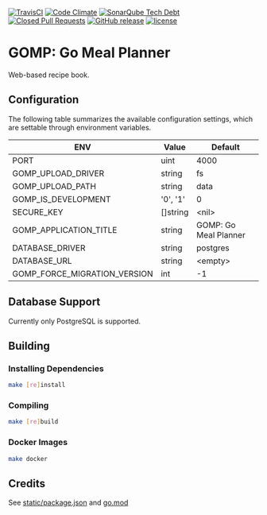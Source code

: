 [![TravisCI](https://img.shields.io/travis/chadweimer/gomp.svg?label=travisci)](https://travis-ci.org/chadweimer/gomp)
[![Code Climate](https://img.shields.io/codeclimate/maintainability/chadweimer/gomp.svg)](https://codeclimate.com/github/chadweimer/gomp)
[![SonarQube Tech Debt](https://img.shields.io/sonar/https/sonarcloud.io/chadweimer%3Agomp/tech_debt.svg)](https://sonarcloud.io/dashboard?id=chadweimer%3Agomp)
[![Closed Pull Requests](https://img.shields.io/github/issues-pr-closed-raw/chadweimer/gomp.svg)](https://github.com/chadweimer/gomp/pulls)
[![GitHub release](https://img.shields.io/github/release/chadweimer/gomp.svg)](https://github.com/chadweimer/gomp/releases)
[![license](https://img.shields.io/github/license/chadweimer/gomp.svg)](LICENSE)

# GOMP: Go Meal Planner

Web-based recipe book.

## Configuration

The following table summarizes the available configuration settings, which are settable through environment variables.

| ENV                             | Value    | Default               |
|---------------------------------|----------|-----------------------|
| PORT                            | uint     | 4000                  |
| GOMP\_UPLOAD\_DRIVER            | string   | fs                    |
| GOMP\_UPLOAD\_PATH              | string   | data                  |
| GOMP\_IS_DEVELOPMENT            | '0', '1' | 0                     |
| SECURE\_KEY                     | []string | &lt;nil&gt;           |
| GOMP\_APPLICATION\_TITLE        | string   | GOMP: Go Meal Planner |
| DATABASE_DRIVER                 | string   | postgres              |
| DATABASE\_URL                   | string   | &lt;empty&gt;         |
| GOMP\_FORCE\_MIGRATION\_VERSION | int      | -1                    |

## Database Support

Currently only PostgreSQL is supported.

## Building

### Installing Dependencies

```bash
make [re]install
```

### Compiling

```bash
make [re]build
```

### Docker Images

```bash
make docker
```

## Credits

See [static/package.json](static/package.json) and [go.mod](go.mod)
